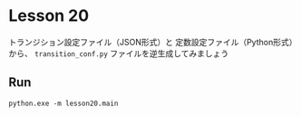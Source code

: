 # Lesson 20

トランジション設定ファイル（JSON形式）と 定数設定ファイル（Python形式）から、 `transition_conf.py` ファイルを逆生成してみましょう  

## Run

```shell
python.exe -m lesson20.main
```
